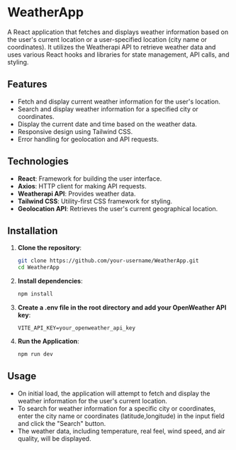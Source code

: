 # WeatherApp

A React application that fetches and displays weather information based on the user's current location or a user-specified location (city name or coordinates). It utilizes the Weatherapi API to retrieve weather data and uses various React hooks and libraries for state management, API calls, and styling.

## Features

- Fetch and display current weather information for the user's location.
- Search and display weather information for a specified city or coordinates.
- Display the current date and time based on the weather data.
- Responsive design using Tailwind CSS.
- Error handling for geolocation and API requests.

## Technologies

- **React**: Framework for building the user interface.
- **Axios**: HTTP client for making API requests.
- **Weatherapi API**: Provides weather data.
- **Tailwind CSS**: Utility-first CSS framework for styling.
- **Geolocation API**: Retrieves the user's current geographical location.

## Installation

1. **Clone the repository**:
   ```bash
   git clone https://github.com/your-username/WeatherApp.git
   cd WeatherApp

2. **Install dependencies**:
   ```bash
   npm install   

3. **Create a .env file in the root directory and add your OpenWeather API key**:
   ```plaintext
   VITE_API_KEY=your_openweather_api_key

4.  **Run the Application**:
     ```bash 
     npm run dev


## Usage

- On initial load, the application will attempt to fetch and display the weather information for the user's current location.
- To search for weather information for a specific city or coordinates, enter the city name or coordinates (latitude,longitude) in the input field and click the "Search" button.
- The weather data, including temperature, real feel, wind speed, and air quality, will be displayed.
